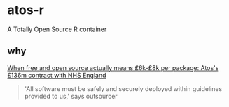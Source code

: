 # atos-r
A Totally Open Source R container

## why

[When free and open source actually means £6k-£8k per package: Atos's £136m contract with NHS England](https://www.theregister.com//2021/06/29/atos_nhs_foss_charges)


> 'All software must be safely and securely deployed within guidelines provided to us,' says outsourcer



